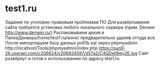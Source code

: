 # test1.ru
Задание по уголовно-правовым проблемам ПО
Для развёртывания сайта требуется установка любого локального сервера (прим. Denwer http://www.denwer.ru/)
Распаковываем архив в ПапкаДенвера/home/test1.ru/www/ предварительно удалив оттуда всё. 
После импортируем базу данных po61b.sql через phpmyadmin http://localhost/Tools/phpmyadmin/index.php
https://sun9-26.userapi.com/c206624/v206624597/d57a2/C4QDet9my2E.jpg
Сайт развёрнут и готов к использованию по адресу test1.ru
